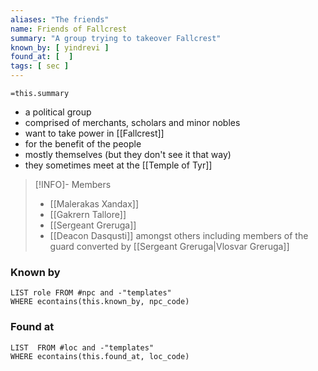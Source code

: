 ```yaml
---
aliases: "The friends"
name: Friends of Fallcrest
summary: "A group trying to takeover Fallcrest"
known_by: [ yindrevi ]
found_at: [  ]
tags: [ sec ]
---
```

`=this.summary`

- a political group
- comprised of merchants, scholars and minor nobles
- want to take power in [[Fallcrest]]
- for the benefit of the people
- mostly themselves (but they don't see it that way)
- they sometimes meet at the [[Temple of Tyr]]

> [!INFO]- Members
> - [[Malerakas Xandax]]
> - [[Gakrern Tallore]]
> - [[Sergeant Greruga]]
> - [[Deacon Dasqusti]]
> amongst others including members of the guard converted by [[Sergeant Greruga|Vlosvar Greruga]]

### Known by
```dataview
LIST role FROM #npc and -"templates"
WHERE econtains(this.known_by, npc_code)
```

### Found at
```dataview
LIST  FROM #loc and -"templates"
WHERE econtains(this.found_at, loc_code)
```
